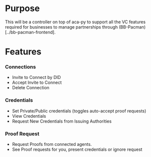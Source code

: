 # Purpose

This will be a controller on top of aca-py to support all the VC features required for businesses to manage partnerships through (BB-Pacman)[../bb-pacman-frontend]. 

# Features 

### Connections
* Invite to Connect by DID 
* Accept Invite to Connect
* Delete Connection

### Credentials
* Set Private/Public credentials (toggles auto-accept proof requests)
* View Credentials
* Request New Credentials from Issuing Authorities

### Proof Request
* Request Proofs from connected agents. 
* See Proof requests for you, present credentials or ignore request 
